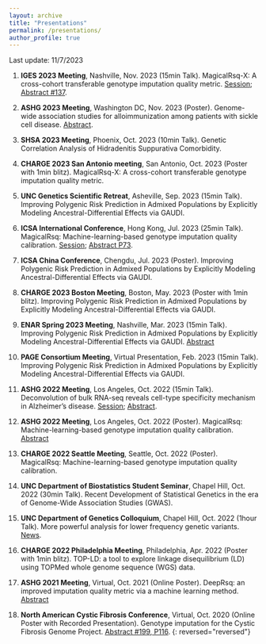 ```yaml
---
layout: archive
title: "Presentations"
permalink: /presentations/
author_profile: true
---
```


Last update: 11/7/2023


1. **IGES 2023 Meeting**, Nashville, Nov. 2023 (15min Talk).
MagicalRsq-X: A cross-cohort transferable genotype imputation quality metric.
[Session](https://site.pheedloop.com/event/IGES2023/schedule/SESCTGGNIUIEH4OQK);
[Abstract #137](https://iges.memberclicks.net/assets/docs/2023documents/2023%20IGES%20Abstracts.pdf).

1. **ASHG 2023 Meeting**, Washington DC, Nov. 2023 (Poster).
Genome-wide association studies for alloimmunization among patients with sickle cell disease.
[Abstract](https://eppro01.ativ.me/src/EventPilot/php/express/web/planner.php?id=ASHG23).

1. **SHSA 2023 Meeting**, Phoenix, Oct. 2023 (10min Talk).
Genetic Correlation Analysis of Hidradenitis Suppurativa Comorbidity.

1. **CHARGE 2023 San Antonio meeting**, San Antonio, Oct. 2023 (Poster with 1min blitz).
MagicalRsq-X: A cross-cohort transferable genotype imputation quality metric.

1. **UNC Genetics Scientific Retreat**, Asheville, Sep. 2023 (15min Talk).
Improving Polygenic Risk Prediction in Admixed Populations by Explicitly Modeling Ancestral-Differential Effects via GAUDI.

1. **ICSA International Conference**, Hong Kong, Jul. 2023 (25min Talk).
MagicalRsq: Machine-learning-based genotype imputation quality calibration.
[Session](https://international2023.icsa.org/session-schedule/);
[Abstract P73](https://international2023.icsa.org/program/).

1. **ICSA China Conference**, Chengdu, Jul. 2023 (Poster).
Improving Polygenic Risk Prediction in Admixed Populations by Explicitly Modeling Ancestral-Differential Effects via GAUDI.

1. **CHARGE 2023 Boston Meeting**, Boston, May. 2023 (Poster with 1min blitz).
Improving Polygenic Risk Prediction in Admixed Populations by Explicitly Modeling Ancestral-Differential Effects via GAUDI.

1. **ENAR Spring 2023 Meeting**, Nashville, Mar. 2023 (15min Talk).
Improving Polygenic Risk Prediction in Admixed Populations by Explicitly Modeling Ancestral-Differential Effects via GAUDI.
[Abstract](https://www.enar.org/meetings/spring2023/program/scientific_program.pdf)

1. **PAGE Consortium Meeting**, Virtual Presentation, Feb. 2023 (15min Talk).
Improving Polygenic Risk Prediction in Admixed Populations by Explicitly Modeling Ancestral-Differential Effects via GAUDI.

1. **ASHG 2022 Meeting**, Los Angeles, Oct. 2022 (15min Talk).
Deconvolution of bulk RNA-seq reveals cell-type specificity mechanism in Alzheimer’s disease.
[Session](https://eppro01.ativ.me/web/page.php?page=Session&project=ASHG22&id=S286&filterUrn=urn:eventpilot:all:agenda:filter:metaid2=Statistical%20genetics);
[Abstract](https://eppro01.ativ.me/web/page.php?page=IntHtml&project=ASHG22&id=744).

1. **ASHG 2022 Meeting**, Los Angeles, Oct. 2022 (Poster). 
MagicalRsq: Machine-learning-based genotype imputation quality calibration.
[Abstract](https://eppro01.ativ.me/web/page.php?page=IntHtml&project=ASHG22&id=798)

1. **CHARGE 2022 Seattle Meeting**, Seattle, Oct. 2022 (Poster).
MagicalRsq: Machine-learning-based genotype imputation quality calibration.

1. **UNC Department of Biostatistics Student Seminar**, Chapel Hill, Oct. 2022 (30min Talk).
Recent Development of Statistical Genetics in the era of Genome-Wide Association Studies (GWAS).

1. **UNC Department of Genetics Colloquium**, Chapel Hill, Oct. 2022 (1hour Talk).
More powerful analysis for lower frequency genetic variants.
[News](https://www.med.unc.edu/genetics/event/wednesday-department-of-genetics-colloquium-quan-sun/).

1. **CHARGE 2022 Philadelphia Meeting**, Philadelphia, Apr. 2022 (Poster with 1min blitz).
TOP-LD: a tool to explore linkage disequilibrium (LD) using TOPMed whole genome sequence (WGS) data.

1. **ASHG 2021 Meeting**, Virtual, Oct. 2021 (Online Poster).
DeepRsq: an improved imputation quality metric via a machine learning method.
[Abstract](https://www.ashg.org/wp-content/uploads/2022/01/2021-ASHG-Meeting-Abstracts.pdf#page=1884)

1. **North American Cystic Fibrosis Conference**, Virtual, Oct. 2020 (Online Poster with Recorded Presentation).
Genotype imputation for the Cystic Fibrosis Genome Project.
[Abstract #199, P116](https://onlinelibrary.wiley.com/doi/epdf/10.1002/ppul.25089).
{: reversed="reversed"}


